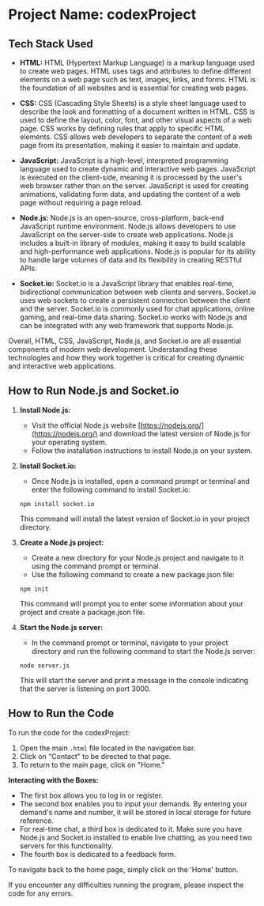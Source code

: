 # Project Name: codexProject

## Tech Stack Used

- **HTML:** HTML (Hypertext Markup Language) is a markup language used to create web pages. HTML uses tags and attributes to define different elements on a web page such as text, images, links, and forms. HTML is the foundation of all websites and is essential for creating web pages.

- **CSS:** CSS (Cascading Style Sheets) is a style sheet language used to describe the look and formatting of a document written in HTML. CSS is used to define the layout, color, font, and other visual aspects of a web page. CSS works by defining rules that apply to specific HTML elements. CSS allows web developers to separate the content of a web page from its presentation, making it easier to maintain and update.

- **JavaScript:** JavaScript is a high-level, interpreted programming language used to create dynamic and interactive web pages. JavaScript is executed on the client-side, meaning it is processed by the user's web browser rather than on the server. JavaScript is used for creating animations, validating form data, and updating the content of a web page without requiring a page reload.

- **Node.js:** Node.js is an open-source, cross-platform, back-end JavaScript runtime environment. Node.js allows developers to use JavaScript on the server-side to create web applications. Node.js includes a built-in library of modules, making it easy to build scalable and high-performance web applications. Node.js is popular for its ability to handle large volumes of data and its flexibility in creating RESTful APIs.

- **Socket.io:** Socket.io is a JavaScript library that enables real-time, bidirectional communication between web clients and servers. Socket.io uses web sockets to create a persistent connection between the client and the server. Socket.io is commonly used for chat applications, online gaming, and real-time data sharing. Socket.io works with Node.js and can be integrated with any web framework that supports Node.js.

Overall, HTML, CSS, JavaScript, Node.js, and Socket.io are all essential components of modern web development. Understanding these technologies and how they work together is critical for creating dynamic and interactive web applications.

## How to Run Node.js and Socket.io

1. **Install Node.js:**
   - Visit the official Node.js website [https://nodejs.org/](https://nodejs.org/) and download the latest version of Node.js for your operating system.
   - Follow the installation instructions to install Node.js on your system.

2. **Install Socket.io:**
   - Once Node.js is installed, open a command prompt or terminal and enter the following command to install Socket.io:

   ```
   npm install socket.io
   ```

   This command will install the latest version of Socket.io in your project directory.

3. **Create a Node.js project:**
   - Create a new directory for your Node.js project and navigate to it using the command prompt or terminal.
   - Use the following command to create a new package.json file:

   ```
   npm init
   ```

   This command will prompt you to enter some information about your project and create a package.json file.

4. **Start the Node.js server:**
   - In the command prompt or terminal, navigate to your project directory and run the following command to start the Node.js server:

   ```
   node server.js
   ```

   This will start the server and print a message in the console indicating that the server is listening on port 3000.

## How to Run the Code

To run the code for the codexProject:

1. Open the main `.html` file located in the navigation bar.
2. Click on "Contact" to be directed to that page.
3. To return to the main page, click on "Home."

**Interacting with the Boxes:**
- The first box allows you to log in or register.
- The second box enables you to input your demands. By entering your demand's name and number, it will be stored in local storage for future reference.
- For real-time chat, a third box is dedicated to it. Make sure you have Node.js and Socket.io installed to enable live chatting, as you need two servers for this functionality.
- The fourth box is dedicated to a feedback form.

To navigate back to the home page, simply click on the 'Home' button.

If you encounter any difficulties running the program, please inspect the code for any errors.
